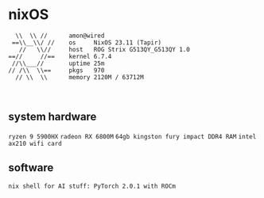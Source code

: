 # nixOS

```
  \\  \\ //      amon@wired
 ==\\__\\/ //    os     NixOS 23.11 (Tapir)
   //   \\//     host   ROG Strix G513QY_G513QY 1.0
==//     //==    kernel 6.7.4
 //\\___//       uptime 25m
// /\\  \\==     pkgs   970
  // \\  \\      memory 2120M / 63712M
```

<br>

## system hardware
`ryzen 9 5900HX`
`radeon RX 6800M`
`64gb kingston fury impact DDR4 RAM`
`intel ax210 wifi card`


## software
`nix shell for AI stuff: PyTorch 2.0.1 with ROCm`
